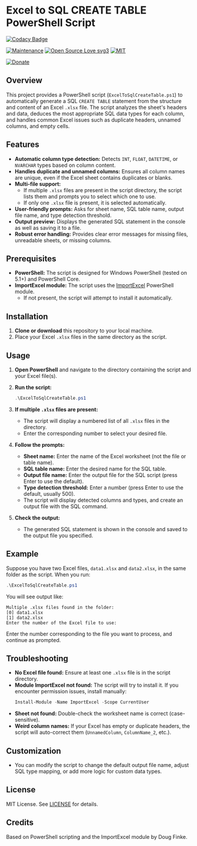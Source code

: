 # Excel to SQL CREATE TABLE PowerShell Script

[![Codacy Badge](https://app.codacy.com/project/badge/Grade/ee9146d3911445c2b781cdd0dd537161)](https://app.codacy.com/gh/R0mb0/Excel2sql_create_table/dashboard?utm_source=gh&utm_medium=referral&utm_content=&utm_campaign=Badge_grade)

[![Maintenance](https://img.shields.io/badge/Maintained%3F-yes-green.svg)](https://github.com/R0mb0/Excel2sql_create_table)
[![Open Source Love svg3](https://badges.frapsoft.com/os/v3/open-source.svg?v=103)](https://github.com/R0mb0/Excel2sql_create_table)
[![MIT](https://img.shields.io/badge/License-MIT-blue.svg)](https://opensource.org/license/mit)

[![Donate](https://img.shields.io/badge/PayPal-Donate%20to%20Author-blue.svg)](http://paypal.me/R0mb0)

## Overview

This project provides a PowerShell script (`ExcelToSqlCreateTable.ps1`) to automatically generate a SQL `CREATE TABLE` statement from the structure and content of an Excel `.xlsx` file. The script analyzes the sheet's headers and data, deduces the most appropriate SQL data types for each column, and handles common Excel issues such as duplicate headers, unnamed columns, and empty cells.

## Features

- **Automatic column type detection:** Detects `INT`, `FLOAT`, `DATETIME`, or `NVARCHAR` types based on column content.
- **Handles duplicate and unnamed columns:** Ensures all column names are unique, even if the Excel sheet contains duplicates or blanks.
- **Multi-file support:**  
  - If multiple `.xlsx` files are present in the script directory, the script lists them and prompts you to select which one to use.
  - If only one `.xlsx` file is present, it is selected automatically.
- **User-friendly prompts:** Asks for sheet name, SQL table name, output file name, and type detection threshold.
- **Output preview:** Displays the generated SQL statement in the console as well as saving it to a file.
- **Robust error handling:** Provides clear error messages for missing files, unreadable sheets, or missing columns.

## Prerequisites

- **PowerShell:** The script is designed for Windows PowerShell (tested on 5.1+) and PowerShell Core.
- **ImportExcel module:** The script uses the [ImportExcel](https://github.com/dfinke/ImportExcel) PowerShell module.
  - If not present, the script will attempt to install it automatically.

## Installation

1. **Clone or download** this repository to your local machine.
2. Place your Excel `.xlsx` files in the same directory as the script.

## Usage

1. **Open PowerShell** and navigate to the directory containing the script and your Excel file(s).

2. **Run the script:**

    ```powershell
    .\ExcelToSqlCreateTable.ps1
    ```

3. **If multiple `.xlsx` files are present:**
    - The script will display a numbered list of all `.xlsx` files in the directory.
    - Enter the corresponding number to select your desired file.

4. **Follow the prompts:**
    - **Sheet name:** Enter the name of the Excel worksheet (not the file or table name).
    - **SQL table name:** Enter the desired name for the SQL table.
    - **Output file name:** Enter the output file for the SQL script (press Enter to use the default).
    - **Type detection threshold:** Enter a number (press Enter to use the default, usually 500).
    - The script will display detected columns and types, and create an output file with the SQL command.

5. **Check the output:**
    - The generated SQL statement is shown in the console and saved to the output file you specified.

## Example

Suppose you have two Excel files, `data1.xlsx` and `data2.xlsx`, in the same folder as the script. When you run:

```powershell
.\ExcelToSqlCreateTable.ps1
```

You will see output like:

```
Multiple .xlsx files found in the folder:
[0] data1.xlsx
[1] data2.xlsx
Enter the number of the Excel file to use:
```
Enter the number corresponding to the file you want to process, and continue as prompted.

## Troubleshooting

- **No Excel file found:** Ensure at least one `.xlsx` file is in the script directory.
- **Module ImportExcel not found:** The script will try to install it. If you encounter permission issues, install manually:
    ```powershell
    Install-Module -Name ImportExcel -Scope CurrentUser
    ```
- **Sheet not found:** Double-check the worksheet name is correct (case-sensitive).
- **Weird column names:** If your Excel has empty or duplicate headers, the script will auto-correct them (`UnnamedColumn`, `ColumnName_2`, etc.).

## Customization

- You can modify the script to change the default output file name, adjust SQL type mapping, or add more logic for custom data types.

## License

MIT License. See [LICENSE](LICENSE) for details.

## Credits

Based on PowerShell scripting and the ImportExcel module by Doug Finke.
